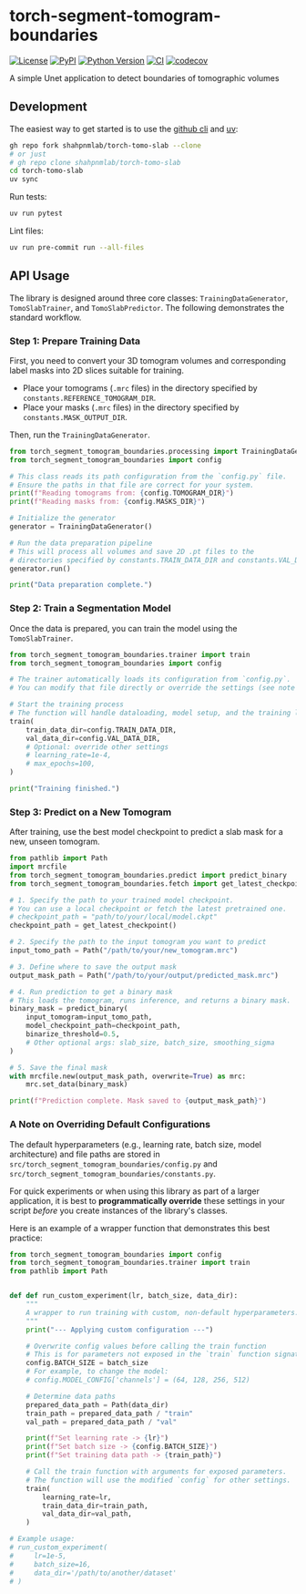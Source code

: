 # torch-segment-tomogram-boundaries

[![License](https://img.shields.io/pypi/l/torch-tomo-slab.svg?color=green)](https://github.com/shahpnmlab/torch-tomo-slab/raw/main/LICENSE)
[![PyPI](https://img.shields.io/pypi/v/torch-tomo-slab.svg?color=green)](https://pypi.org/project/torch-tomo-slab)
[![Python Version](https://img.shields.io/pypi/pyversions/torch-tomo-slab.svg?color=green)](https://python.org)
[![CI](https://github.com/shahpnmlab/torch-tomo-slab/actions/workflows/ci.yml/badge.svg)](https://github.com/shahpnmlab/torch-tomo-slab/actions/workflows/ci.yml)
[![codecov](https://codecov.io/gh/shahpnmlab/torch-tomo-slab/branch/main/graph/badge.svg)](https://codecov.io/gh/shahpnmlab/torch-tomo-slab)

A simple Unet application to detect boundaries of tomographic volumes

## Development

The easiest way to get started is to use the [github cli](https://cli.github.com)
and [uv](https://docs.astral.sh/uv/getting-started/installation/):

```sh
gh repo fork shahpnmlab/torch-tomo-slab --clone
# or just
# gh repo clone shahpnmlab/torch-tomo-slab
cd torch-tomo-slab
uv sync
```

Run tests:

```sh
uv run pytest
```

Lint files:

```sh
uv run pre-commit run --all-files
```

## API Usage

The library is designed around three core classes: `TrainingDataGenerator`, `TomoSlabTrainer`, and `TomoSlabPredictor`. The following demonstrates the standard workflow.

### Step 1: Prepare Training Data

First, you need to convert your 3D tomogram volumes and corresponding label masks into 2D slices suitable for training.

-   Place your tomograms (`.mrc` files) in the directory specified by `constants.REFERENCE_TOMOGRAM_DIR`.
-   Place your masks (`.mrc` files) in the directory specified by `constants.MASK_OUTPUT_DIR`.

Then, run the `TrainingDataGenerator`.

```python
from torch_segment_tomogram_boundaries.processing import TrainingDataGenerator
from torch_segment_tomogram_boundaries import config

# This class reads its path configuration from the `config.py` file.
# Ensure the paths in that file are correct for your system.
print(f"Reading tomograms from: {config.TOMOGRAM_DIR}")
print(f"Reading masks from: {config.MASKS_DIR}")

# Initialize the generator
generator = TrainingDataGenerator()

# Run the data preparation pipeline
# This will process all volumes and save 2D .pt files to the
# directories specified by constants.TRAIN_DATA_DIR and constants.VAL_DATA_DIR.
generator.run()

print("Data preparation complete.")
```

### Step 2: Train a Segmentation Model

Once the data is prepared, you can train the model using the `TomoSlabTrainer`.

```python
from torch_segment_tomogram_boundaries.trainer import train
from torch_segment_tomogram_boundaries import config

# The trainer automatically loads its configuration from `config.py`.
# You can modify that file directly or override the settings (see note below).

# Start the training process
# The function will handle dataloading, model setup, and the training loop.
train(
    train_data_dir=config.TRAIN_DATA_DIR,
    val_data_dir=config.VAL_DATA_DIR,
    # Optional: override other settings
    # learning_rate=1e-4,
    # max_epochs=100,
)

print("Training finished.")
```

### Step 3: Predict on a New Tomogram

After training, use the best model checkpoint to predict a slab mask for a new, unseen tomogram.

```python
from pathlib import Path
import mrcfile
from torch_segment_tomogram_boundaries.predict import predict_binary
from torch_segment_tomogram_boundaries.fetch import get_latest_checkpoint

# 1. Specify the path to your trained model checkpoint.
# You can use a local checkpoint or fetch the latest pretrained one.
# checkpoint_path = "path/to/your/local/model.ckpt"
checkpoint_path = get_latest_checkpoint()

# 2. Specify the path to the input tomogram you want to predict
input_tomo_path = Path("/path/to/your/new_tomogram.mrc")

# 3. Define where to save the output mask
output_mask_path = Path("/path/to/your/output/predicted_mask.mrc")

# 4. Run prediction to get a binary mask
# This loads the tomogram, runs inference, and returns a binary mask.
binary_mask = predict_binary(
    input_tomogram=input_tomo_path,
    model_checkpoint_path=checkpoint_path,
    binarize_threshold=0.5,
    # Other optional args: slab_size, batch_size, smoothing_sigma
)

# 5. Save the final mask
with mrcfile.new(output_mask_path, overwrite=True) as mrc:
    mrc.set_data(binary_mask)

print(f"Prediction complete. Mask saved to {output_mask_path}")

```

### A Note on Overriding Default Configurations

The default hyperparameters (e.g., learning rate, batch size, model architecture) and file paths are stored in `src/torch_segment_tomogram_boundaries/config.py` and `src/torch_segment_tomogram_boundaries/constants.py`.

For quick experiments or when using this library as part of a larger application, it is best to **programmatically override** these settings in your script *before* you create instances of the library's classes.

Here is an example of a wrapper function that demonstrates this best practice:

```python
from torch_segment_tomogram_boundaries import config
from torch_segment_tomogram_boundaries.trainer import train
from pathlib import Path


def def run_custom_experiment(lr, batch_size, data_dir):
    """
    A wrapper to run training with custom, non-default hyperparameters.
    """
    print("--- Applying custom configuration ---")

    # Overwrite config values before calling the train function
    # This is for parameters not exposed in the `train` function signature.
    config.BATCH_SIZE = batch_size
    # For example, to change the model:
    # config.MODEL_CONFIG['channels'] = (64, 128, 256, 512)

    # Determine data paths
    prepared_data_path = Path(data_dir)
    train_path = prepared_data_path / "train"
    val_path = prepared_data_path / "val"

    print(f"Set learning rate -> {lr}")
    print(f"Set batch size -> {config.BATCH_SIZE}")
    print(f"Set training data path -> {train_path}")

    # Call the train function with arguments for exposed parameters.
    # The function will use the modified `config` for other settings.
    train(
        learning_rate=lr,
        train_data_dir=train_path,
        val_data_dir=val_path,
    )

# Example usage:
# run_custom_experiment(
#     lr=1e-5,
#     batch_size=16,
#     data_dir='/path/to/another/dataset'
# )
```
